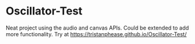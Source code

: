 # Oscillator-Test
Neat project using the audio and canvas APIs. Could be extended to add more functionality.
Try at https://tristanphease.github.io/Oscillator-Test/
